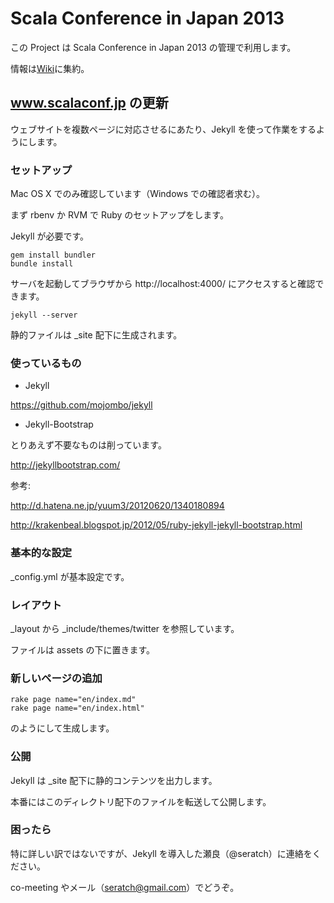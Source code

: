 Scala Conference in Japan 2013
===========================================================

この Project は Scala Conference in Japan 2013 の管理で利用します。

情報は[Wiki](https://github.com/scalajp/scalaconf-jp-2013/wiki)に集約。


## www.scalaconf.jp の更新

ウェブサイトを複数ページに対応させるにあたり、Jekyll を使って作業をするようにします。

### セットアップ

Mac OS X でのみ確認しています（Windows での確認者求む）。

まず rbenv か RVM で Ruby のセットアップをします。

Jekyll が必要です。

```
gem install bundler
bundle install
```

サーバを起動してブラウザから http://localhost:4000/ にアクセスすると確認できます。

```
jekyll --server
```

静的ファイルは _site 配下に生成されます。

### 使っているもの

- Jekyll

https://github.com/mojombo/jekyll

- Jekyll-Bootstrap

とりあえず不要なものは削っています。

http://jekyllbootstrap.com/

参考:

http://d.hatena.ne.jp/yuum3/20120620/1340180894

http://krakenbeal.blogspot.jp/2012/05/ruby-jekyll-jekyll-bootstrap.html

### 基本的な設定

_config.yml が基本設定です。

### レイアウト

_layout から _include/themes/twitter を参照しています。

ファイルは assets の下に置きます。

### 新しいページの追加

```
rake page name="en/index.md"
rake page name="en/index.html"
```
のようにして生成します。

### 公開

Jekyll は _site 配下に静的コンテンツを出力します。

本番にはこのディレクトリ配下のファイルを転送して公開します。


### 困ったら

特に詳しい訳ではないですが、Jekyll を導入した瀬良（@seratch）に連絡をください。

co-meeting やメール（seratch@gmail.com）でどうぞ。

